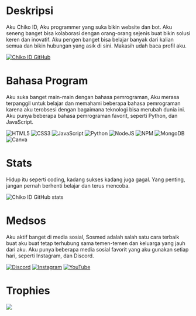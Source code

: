 # Deskripsi

Aku Chiko ID, Aku programmer yang suka bikin website dan bot. Aku seneng banget bisa kolaborasi dengan orang-orang sejenis buat bikin solusi keren dan inovatif. Aku pengen banget bisa belajar banyak dari kalian semua dan bikin hubungan yang asik di sini. Makasih udah baca profil aku.

[![Chiko ID GitHub](https://img.shields.io/badge/C-Chiko%20ID-blue?style=for-the-badge)](https://github.com/ChikoID)

# Bahasa Program

Aku suka banget main-main dengan bahasa pemrograman, Aku merasa terpanggil untuk belajar dan memahami beberapa bahasa pemrograman karena aku terobsesi dengan bagaimana teknologi bisa merubah dunia ini. Aku punya beberapa bahasa pemrograman favorit, seperti Python, dan JavaScript.

![HTML5](https://img.shields.io/badge/html5-%23E34F26.svg?style=for-the-badge&logo=html5&logoColor=white) ![CSS3](https://img.shields.io/badge/css3-%231572B6.svg?style=for-the-badge&logo=css3&logoColor=white) ![JavaScript](https://img.shields.io/badge/javascript-%23323330.svg?style=for-the-badge&logo=javascript&logoColor=%23F7DF1E) ![Python](https://img.shields.io/badge/python-3670A0?style=for-the-badge&logo=python&logoColor=ffdd54) ![NodeJS](https://img.shields.io/badge/node.js-6DA55F?style=for-the-badge&logo=node.js&logoColor=white) ![NPM](https://img.shields.io/badge/NPM-%23000000.svg?style=for-the-badge&logo=npm&logoColor=white) ![MongoDB](https://img.shields.io/badge/MongoDB-%234ea94b.svg?style=for-the-badge&logo=mongodb&logoColor=white) ![Canva](https://img.shields.io/badge/Canva-%2300C4CC.svg?style=for-the-badge&logo=Canva&logoColor=white)

# Stats

Hidup itu seperti coding, kadang sukses kadang juga gagal. Yang penting, jangan pernah berhenti belajar dan terus mencoba.

![Chiko ID GitHub stats](https://github-readme-stats.vercel.app/api?username=ChikoID)

# Medsos

Aku aktif banget di media sosial, Sosmed adalah salah satu cara terbaik buat aku buat tetap terhubung sama temen-temen dan keluarga yang jauh dari aku. Aku punya beberapa media sosial favorit yang aku gunakan setiap hari, seperti Instagram, dan Discord.

[![Discord](https://img.shields.io/badge/Discord-%237289DA.svg?style=for-the-badge&logo=discord&logoColor=white)](https://discord.gg/4APUMUHbw3) [![Instagram](https://img.shields.io/badge/Instagram-%23E4405F.svg?style=for-the-badge&logo=Instagram&logoColor=white)](https://instagram.com/@chikoma_) [![YouTube](https://img.shields.io/badge/YouTube-%23FF0000.svg?style=for-the-badge&logo=YouTube&logoColor=white)](https://youtube.com/@ChikoID)

# Trophies
![](https://github-trophies.vercel.app/?username=ChikoID&theme=radical&no-frame=false&no-bg=false&margin-w=4)

<!--
**ChikoID/ChikoID** adalah menu utama profile.

Here are some ideas to get you started:

- 🔭 Saat ini, aku lagi sibuk nguliin (mengerjakan) projek tidak jelas
- 🌱 Aku lagi belajar tentang semua hal
- 🤔 Aku lagi nyari bantuan buat ngertiin tentang hidup
- 💬 Tanya aku deh tentang bagaimana bernafas
- 📫 Kalo mau nyambungin aku, bisa lewat: medsos diatas
- 😄 Aku biasa dipanggil: ChikoIdehh
- ⚡ Fakta asik tentang aku adalah: aku pun gatau
-->
